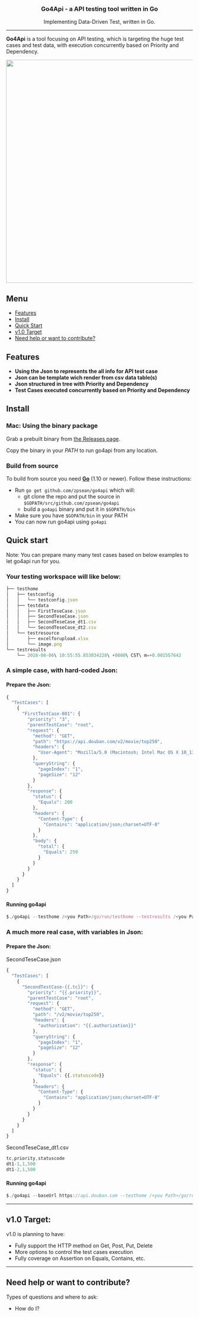 <h3 align="center">Go4Api - a API testing tool written in Go</h3>
<p align="center">Implementing Data-Driven Test, written in Go.</p>

---

**Go4Api** is a tool focusing on API testing, which is targeting the huge test cases and test data, with execution concurrently based on Priority and Dependency.

<p align="center">
  <img width="600" src="https://">
</p>

Menu
----

- [Features](#features)
- [Install](#install)
- [Quick Start](#quick-start)
- [v1.0 Target](#v1-0-target)
- [Need help or want to contribute?](#need-help-or-want-to-contribute)

Features
--------

- **Using the Json to represents the all info for API test case**
- **Json can be template wich render from csv data table(s)**
- **Json structured in tree with Priority and Dependency**
- **Test Cases executed concurrently based on Priority and Dependency**


Install
------

### Mac: Using the binary package

Grab a prebuilt binary from [the Releases page](https://github.com/zpsean/go4api/releases).

Copy the binary in your _PATH_ to run go4api from any location.


### Build from source
To build from source you need **[Go](https://golang.org/doc/install)** (1.10 or newer). Follow these instructions:

- Run `go get github.com/zpsean/go4api` which will:
  - git clone the repo and put the source in `$GOPATH/src/github.com/zpsean/go4api`
  - build a `go4api` binary and put it in `$GOPATH/bin`
- Make sure you have `$GOPATH/bin` in your PATH
- You can now run go4api using `go4api`

Quick start
-----------

Note: You can prepare many many test cases based on below examples to let go4api run for you.

### Your testing workspace will like below:
```js
├── testhome
│   ├── testconfig
│   │   └── testconfig.json
│   ├── testdata
│   │   ├── FirstTeseCase.json
│   │   ├── SecondTeseCase.json
│   │   ├── SecondTeseCase_dt1.csv
│   │   └── SecondTeseCase_dt2.csv
│   └── testresource
│       ├── excelforupload.xlsx
│       └── image.png
└── testresults
    └── 2018-08-06\ 10:55:55.853034228\ +0800\ CST\ m=+0.001557642
```

### A simple case, with hard-coded Json:
#### Prepare the Json:

```js
{
  "TestCases": [
    {
      "FirstTestCase-001": {
        "priority": "3",
        "parentTestCase": "root",
        "request": {
          "method": "GET",
          "path": "https://api.douban.com/v2/movie/top250",
          "headers": {
            "User-Agent": "Mozilla/5.0 (Macintosh; Intel Mac OS X 10_13_4) AppleWebKit/537.36 (KHTML, like Gecko) Chrome/67.0.3396.99 Safari/537.36"
          },
          "queryString": {
            "pageIndex": "1",
            "pageSize": "12"
          }
        },
        "response": {
          "status": {
            "Equals": 200
          },
          "headers": {
            "Content-Type": {
              "Contains": "application/json;charset=UTF-8"
            }
          },
          "body": {
            "total": {
              "Equals": 250
            }
          }
        }
      }
    }
  ]
}
```

#### Running go4api

```js
$./go4api --testhome /<you Path>/go/run/testhome --testresults /<you Path>/go/run/testresults
```


### A much more real case, with variables in Json:
#### Prepare the Json:

SecondTeseCase.json
```js
{
  "TestCases": [
    {
      "SecondTestCase-{{.tc}}": {
        "priority": "{{.priority}}",
        "parentTestCase": "root",
        "request": {
          "method": "GET",
          "path": "/v2/movie/top250",
          "headers": {
            "authorization": "{{.authorization}}"
          },
          "queryString": {
            "pageIndex": "1",
            "pageSize": "12"
          }
        },
        "response": {
          "status": {
            "Equals": {{.statuscode}}
          },
          "headers": {
            "Content-Type": {
              "Contains": "application/json;charset=UTF-8"
            }
          }
        }
      }
    }
  ]
}
```

SecondTeseCase_dt1.csv
```js
tc,priority,statuscode
dt1-1,1,500
dt1-2,1,500
```

#### Running go4api

```js
$./go4api --baseUrl https://api.douban.com --testhome /<you Path>/go/run/testhome --testresults /<you Path>/go/run/testresults
```

---

v1.0 Target:
--------------------------------

v1.0 is planning to have:

- Fully support the HTTP method on Get, Post, Put, Delete
- More options to control the test cases execution
- Fully coverage on Assertion on Equals, Contains, etc.


---

Need help or want to contribute?
--------------------------------

Types of questions and where to ask:

- How do I?